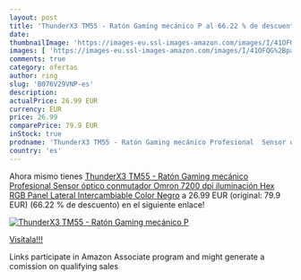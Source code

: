 ```yaml
---
layout: post
title: 'ThunderX3 TM55 - Ratón Gaming mecánico P al 66.22 % de descuento'
date: 
thumbnailImage: 'https://images-eu.ssl-images-amazon.com/images/I/41OFQG%2BpaIL._SL200_.jpg'
images: [ 'https://images-eu.ssl-images-amazon.com/images/I/41OFQG%2BpaIL._SL200_.jpg' ]
comments: true
category: ofertas
author: ring
slug: 'B076V29VNP-es'
description:
actualPrice: 26.99 EUR
currency: EUR
price: 26.99
comparePrice: 79.9 EUR
inStock: true
prodname: 'ThunderX3 TM55 - Ratón Gaming mecánico Profesional  Sensor óptico  conmutador Omron  7200 dpi  iluminación Hex RGB  Panel Lateral Intercambiable  Color Negro'
country: 'es'
---
```


Ahora mismo tienes [ThunderX3 TM55 - Ratón Gaming mecánico Profesional  Sensor óptico  conmutador Omron  7200 dpi  iluminación Hex RGB  Panel Lateral Intercambiable  Color Negro](https://www.amazon.es/dp/B076V29VNP/?tag=tolees-21) a 26.99 EUR (original: 79.9 EUR) (66.22 %  de descuento) en el siguiente enlace!

[![ThunderX3 TM55 - Ratón Gaming mecánico P](https://images-eu.ssl-images-amazon.com/images/I/41OFQG%2BpaIL._SL200_.jpg)](https://www.amazon.es/dp/B076V29VNP/?tag=tolees-21)

[Visítala!!!](https://www.amazon.es/dp/B076V29VNP/?tag=tolees-21)

Links participate in Amazon Associate program and might generate a comission on qualifying sales
